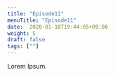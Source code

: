 ```yaml
---
title: "Episode11"
menuTitle: "Episode11"
date:  2020-01-18T19:44:05+09:00
weight: 5
draft: false
tags: [""]
---
```


Lorem Ipsum.